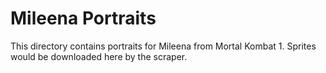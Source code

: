 # Mileena Portraits

This directory contains portraits for Mileena from Mortal Kombat 1.
Sprites would be downloaded here by the scraper.
